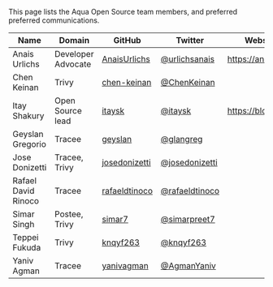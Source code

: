 This page lists the Aqua Open Source team members, and preferred preferred communications.

Name | Domain | GitHub | Twitter | Website/blog
---|---|---|---|---
Anais Urlichs | Developer Advocate | [AnaisUrlichs](https://github.com/AnaisUrlichs) | [@urlichsanais](https://twitter.com/urlichsanais) | <https://anaisurl.com>
Chen Keinan | Trivy | [chen-keinan](https://github.com/chen-keinan) | [@ChenKeinan](https://twitter.com/ChenKeinan) | 
Itay Shakury | Open Source lead | [itaysk](https://github.com/itaysk) | [@itaysk](https://twitter.com/itaysk) | <https://blog.itaysk.com>
Geyslan Gregorio | Tracee | [geyslan](https://github.com/geyslan) | [@glangreg](https://twitter.com/glangreg) | 
Jose Donizetti | Tracee, Trivy | [josedonizetti](https://github.com/josedonizetti) | [@josedonizetti](https://twitter.com/josedonizetti) |
Rafael David Rinoco | Tracee | [rafaeldtinoco](https://github.com/rafaeldtinoco) | [@rafaeldtinoco](https://twitter.com/rafaeldtinoco) | 
Simar Singh | Postee, Trivy | [simar7](https://github.com/simar7) | [@simarpreet7](https://twitter.com/simarpreet7) |
Teppei Fukuda | Trivy | [knqyf263](https://github.com/knqyf263) | [@knqyf263](https://twitter.com/knqyf263) | 
Yaniv Agman | Tracee | [yanivagman](https://github.com/yanivagman) | [@AgmanYaniv](https://twitter.com/AgmanYaniv) |
